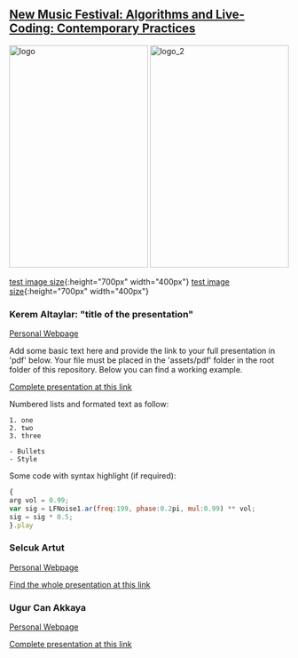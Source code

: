 ## [New Music Festival: Algorithms and Live-Coding: Contemporary Practices](https://www.arter.org.tr/en/algorithms-and-live-coding)


<img src="https://github.com/KonVas/new-music-liveCoding/blob/gh-pages/img/YEYMF_2_Program-SM-08.jpg" alt="logo" width="250" height="400">
<img src="https://github.com/KonVas/new-music-liveCoding/blob/gh-pages/img/YEYMF_2_Program-SM-03.jpg" alt="logo_2" width="250" height="400">

[test image size](/img/YEYMF_2_Program-SM-08.jpg){:height="700px" width="400px"}
[test image size](/img/YEYMF_2_Program-SM-03.jpg){:height="700px" width="400px"}

### Kerem Altaylar: "title of the presentation"
[Personal Webpage](...)

Add some basic text here and provide the link to your full presentation in 'pdf' below. Your file must be placed in the 'assets/pdf' folder in the root folder of this repository. Below you can find a working example.

[Complete presentation at this link](https://github.com/KonVas/new-music-liveCoding/blob/gh-pages/assets/pdf/YeniveEnYeniMuzikFestivali21.pdf)

Numbered lists and formated text as follow:

```
1. one
2. two
3. three

- Bullets
- Style
```
Some code with syntax highlight (if required):

```javascript
{
arg vol = 0.99; 
var sig = LFNoise1.ar(freq:199, phase:0.2pi, mul:0.99) ** vol;
sig = sig * 0.5;
}.play
```

### Selcuk Artut
[Personal Webpage]()

[Find the whole presentation at this link](...)

### Ugur Can Akkaya
[Personal Webpage]()

[Complete presentation at this link](...)

